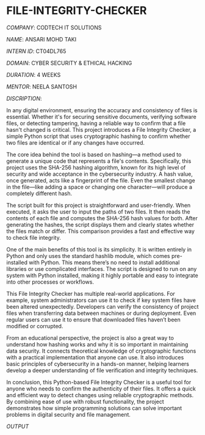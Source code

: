 # FILE-INTEGRITY-CHECKER

*COMPANY*: CODTECH IT SOLUTIONS

*NAME*: ANSARI MOHD TAKI

*INTERN ID*: CT04DL765

*DOMAIN*: CYBER SECURITY & ETHICAL HACKING

*DURATION*: 4 WEEKS

*MENTOR*: NEELA SANTOSH

*DISCRIPTION*:  

In any digital environment, ensuring the accuracy and consistency of files is essential. Whether it's for securing sensitive documents, verifying software files, or detecting tampering, having a reliable way to confirm that a file hasn't changed is critical. This project introduces a File Integrity Checker, a simple Python script that uses cryptographic hashing to confirm whether two files are identical or if any changes have occurred.

The core idea behind the tool is based on hashing—a method used to generate a unique code that represents a file's contents. Specifically, this project uses the SHA-256 hashing algorithm, known for its high level of security and wide acceptance in the cybersecurity industry. A hash value, once generated, acts like a fingerprint of the file. Even the smallest change in the file—like adding a space or changing one character—will produce a completely different hash.

The script built for this project is straightforward and user-friendly. When executed, it asks the user to input the paths of two files. It then reads the contents of each file and computes the SHA-256 hash values for both. After generating the hashes, the script displays them and clearly states whether the files match or differ. This comparison provides a fast and effective way to check file integrity.

One of the main benefits of this tool is its simplicity. It is written entirely in Python and only uses the standard hashlib module, which comes pre-installed with Python. This means there’s no need to install additional libraries or use complicated interfaces. The script is designed to run on any system with Python installed, making it highly portable and easy to integrate into other processes or workflows.

This File Integrity Checker has multiple real-world applications. For example, system administrators can use it to check if key system files have been altered unexpectedly. Developers can verify the consistency of project files when transferring data between machines or during deployment. Even regular users can use it to ensure that downloaded files haven’t been modified or corrupted.

From an educational perspective, the project is also a great way to understand how hashing works and why it is so important in maintaining data security. It connects theoretical knowledge of cryptographic functions with a practical implementation that anyone can use. It also introduces basic principles of cybersecurity in a hands-on manner, helping learners develop a deeper understanding of file verification and integrity techniques.

In conclusion, this Python-based File Integrity Checker is a useful tool for anyone who needs to confirm the authenticity of their files. It offers a quick and efficient way to detect changes using reliable cryptographic methods. By combining ease of use with robust functionality, the project demonstrates how simple programming solutions can solve important problems in digital security and file management.

*OUTPUT*
